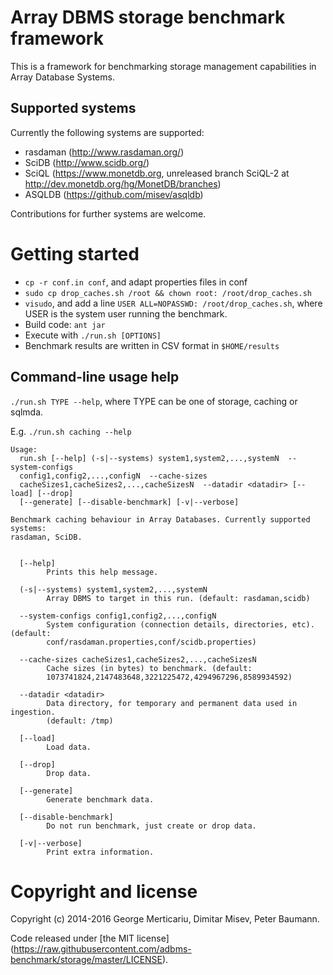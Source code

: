 Array DBMS storage benchmark framework
======================================

This is a framework for benchmarking storage management capabilities in
Array Database Systems.

Supported systems
-----------------
Currently the following systems are supported:
* rasdaman (http://www.rasdaman.org/)
* SciDB (http://www.scidb.org/)
* SciQL (https://www.monetdb.org, unreleased branch SciQL-2 at http://dev.monetdb.org/hg/MonetDB/branches)
* ASQLDB (https://github.com/misev/asqldb)

Contributions for further systems are welcome.

Getting started
===============
* `cp -r conf.in conf`, and adapt properties files in conf
* `sudo cp drop_caches.sh /root && chown root: /root/drop_caches.sh`
 * `visudo`, and add a line `USER ALL=NOPASSWD: /root/drop_caches.sh`, where USER is the system user running the benchmark.
* Build code: `ant jar`
* Execute with `./run.sh [OPTIONS]`
* Benchmark results are written in CSV format in `$HOME/results`

Command-line usage help
-----------------------
`./run.sh TYPE --help`, where TYPE can be one of storage, caching or sqlmda.

E.g. `./run.sh caching --help`
```
Usage:
  run.sh [--help] (-s|--systems) system1,system2,...,systemN  --system-configs
  config1,config2,...,configN  --cache-sizes
  cacheSizes1,cacheSizes2,...,cacheSizesN  --datadir <datadir> [--load] [--drop]
  [--generate] [--disable-benchmark] [-v|--verbose]

Benchmark caching behaviour in Array Databases. Currently supported systems:
rasdaman, SciDB.


  [--help]
        Prints this help message.

  (-s|--systems) system1,system2,...,systemN 
        Array DBMS to target in this run. (default: rasdaman,scidb)

  --system-configs config1,config2,...,configN 
        System configuration (connection details, directories, etc). (default:
        conf/rasdaman.properties,conf/scidb.properties)

  --cache-sizes cacheSizes1,cacheSizes2,...,cacheSizesN 
        Cache sizes (in bytes) to benchmark. (default:
        1073741824,2147483648,3221225472,4294967296,8589934592)

  --datadir <datadir>
        Data directory, for temporary and permanent data used in ingestion.
        (default: /tmp)

  [--load]
        Load data.

  [--drop]
        Drop data.

  [--generate]
        Generate benchmark data.

  [--disable-benchmark]
        Do not run benchmark, just create or drop data.

  [-v|--verbose]
        Print extra information.
```

Copyright and license
=====================
Copyright (c) 2014-2016 George Merticariu, Dimitar Misev, Peter Baumann.

Code released under [the MIT license] (https://raw.githubusercontent.com/adbms-benchmark/storage/master/LICENSE).
